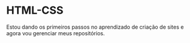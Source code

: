 # HTML-CSS
 
 Estou dando os primeiros passos no aprendizado de criação de sites e agora vou gerenciar meus repositórios.

 <a href= "">
